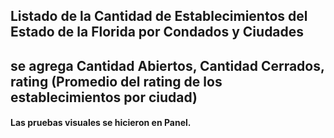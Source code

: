 ## Listado de la Cantidad de Establecimientos del Estado de la Florida por Condados y Ciudades
## se agrega Cantidad Abiertos, Cantidad Cerrados, rating (Promedio del rating de los establecimientos por ciudad)

#### Las pruebas visuales se hicieron en Panel.